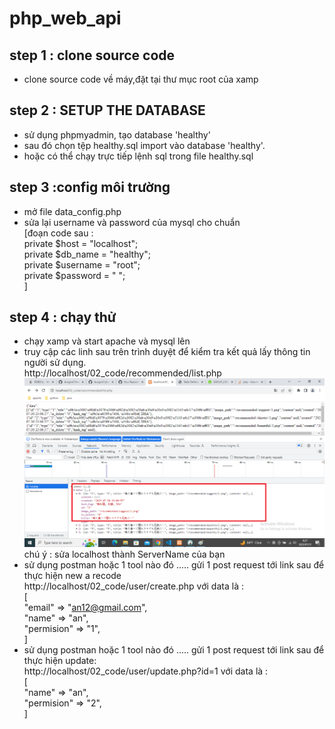 # php_web_api
step 1 : clone source code </br>
-------
  - clone source code về máy,đặt tại thư mục root của xamp </br>

step 2 : SETUP THE DATABASE
-------
  - sử dụng phpmyadmin, tạo database 'healthy' </br>
  - sau đó chọn tệp healthy.sql import vào database 'healthy'.  </br>
  - hoặc có thể chạy trực tiếp lệnh sql trong file healthy.sql  </br>

step 3 :config môi trường
-------
  - mở file data_config.php </br>
  - sửa lại username và password của mysql cho chuẩn </br>
    [đoạn code sau : </br>
      private $host = "localhost"; </br>
      private $db_name = "healthy"; </br>
      private $username = "root"; </br>
      private $password = " "; </br>
    ] </br>

step 4 : chạy thử 
-------
  - chạy xamp và start apache và mysql lên </br>
  - truy cập các linh sau trên trình duyệt để kiểm tra kết quả lấy thông tin người sử dụng.  </br>
    http://localhost/02_code/recommended/list.php </br>
    ![recommended/list](recommended_api.png)
    chú ý : sửa localhost thành ServerName của bạn  </br>
  - sử dụng postman hoặc 1 tool nào đó ..... gửi 1 post request tới link sau để thực hiện new a recode </br>
    http://localhost/02_code/user/create.php với data là : </br>
      [ </br>
      "email" => "an12@gmail.com", </br>
      "name" => "an", </br>
      "permision" => "1", </br>
      ]
  - sử dụng postman hoặc 1 tool nào đó ..... gửi 1 post request tới link sau để thực hiện update: </br>
    http://localhost/02_code/user/update.php?id=1 với data là : </br>
      [ </br>
      "name" => "an", </br>
      "permision" => "2", </br>
      ]
